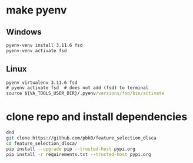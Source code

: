 

# make pyenv

## Windows
```cmd
pyenv-venv install 3.11.6 fsd
pyenv-venv activate fsd
```
## Linux
```cmd
pyenv virtualenv 3.11.6 fsd
# pyenv activate fsd  # does not add (fsd) to terminal
source ${VA_TOOLS_USER_DIR}/.pyenv/versions/fsd/bin/activate
```

# clone repo and install dependencies

```bash
dnd
git clone https://github.com/pbk0/feature_selection_dlsca
cd feature_selection_dlsca/
pip install --upgrade pip --trusted-host pypi.org
pip install -r requirements.txt --trusted-host pypi.org
```